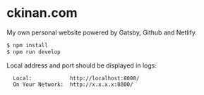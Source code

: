 # ckinan.com

My own personal website powered by Gatsby, Github and Netlify.

```bash
$ npm install
$ npm run develop
```

Local address and port should be displayed in logs:

```
  Local:            http://localhost:8000/
  On Your Network:  http://x.x.x.x:8000/
```
